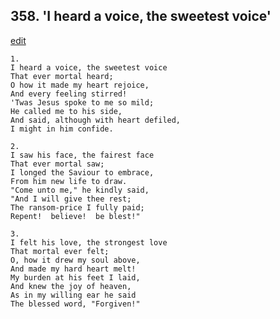 
## 358.  'I heard a voice, the sweetest voice'
[edit](https://docs.google.com/document/d/1U6FrvNYew_c5dRXcs4vNi08REWIGWFzo/edit?mode=html)



    1.
    I heard a voice, the sweetest voice
    That ever mortal heard;
    O how it made my heart rejoice,
    And every feeling stirred!
    'Twas Jesus spoke to me so mild;
    He called me to his side,
    And said, although with heart defiled,
    I might in him confide.

    2.
    I saw his face, the fairest face
    That ever mortal saw;
    I longed the Saviour to embrace,
    From him new life to draw.
    "Come unto me," he kindly said,
    "And I will give thee rest;
    The ransom-price I fully paid;
    Repent!  believe!  be blest!"

    3.
    I felt his love, the strongest love
    That mortal ever felt;
    O, how it drew my soul above,
    And made my hard heart melt!
    My burden at his feet I laid,
    And knew the joy of heaven,
    As in my willing ear he said
    The blessed word, "Forgiven!"
